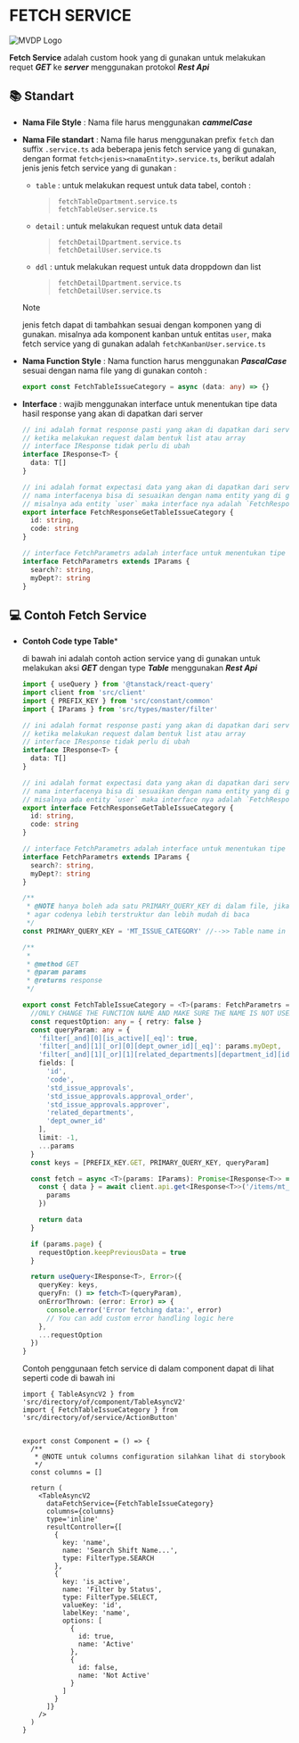 # FETCH SERVICE

![MVDP Logo](https://static.wixstatic.com/media/eb21c1_0189d0cb1beb4ff0b9597d59abdebfac~mv2.png/v1/fill/w_201,h_58,al_c,q_85,usm_0.66_1.00_0.01,enc_auto/Machine%20Vision.png)

**Fetch Service** adalah custom hook yang di gunakan untuk melakukan requet ***GET*** ke ***server*** menggunakan protokol ***Rest Api***

## 📚 Standart

- **Nama File Style** : Nama file harus menggunakan ***cammelCase***
- **Nama File standart** : Nama file harus menggunakan prefix `fetch` dan suffix `.service.ts` ada beberapa jenis fetch service yang di gunakan, dengan format `fetch<jenis><namaEntity>.service.ts`, berikut adalah jenis jenis fetch service yang di gunakan :
  - `table` : untuk melakukan request untuk data tabel, contoh :
      >`fetchTableDpartment.service.ts`\
      >`fetchTableUser.service.ts`
  - `detail` : untuk melakukan request untuk data detail
      >`fetchDetailDpartment.service.ts`\
      >`fetchDetailUser.service.ts`
  - `ddl` : untuk melakukan request untuk data droppdown dan list
      >`fetchDetailDpartment.service.ts`\
      >`fetchDetailUser.service.ts`
  > [!NOTE]
  > jenis fetch dapat di tambahkan sesuai dengan komponen yang di gunakan. misalnya ada komponent kanban untuk entitas `user`, maka fetch service yang di gunakan adalah `fetchKanbanUser.service.ts`
- **Nama Function Style** : Nama function harus menggunakan ***PascalCase*** sesuai dengan nama file yang di gunakan contoh :

  ```ts
  export const FetchTableIssueCategory = async (data: any) => {}
  ```

- **Interface** : wajib menggunakan interface untuk menentukan tipe data hasil response yang akan di dapatkan dari server

  ```ts
  // ini adalah format response pasti yang akan di dapatkan dari server 
  // ketika melakukan request dalam bentuk list atau array
  // interface IResponse tidak perlu di ubah
  interface IResponse<T> {
    data: T[]
  }

  // ini adalah format expectasi data yang akan di dapatkan dari server
  // nama interfacenya bisa di sesuaikan dengan nama entity yang di gunakan
  // misalnya ada entity `user` maka interface nya adalah `FetchResponseGetTableUser`
  export interface FetchResponseGetTableIssueCategory {
    id: string,
    code: string
  }

  // interface FetchParametrs adalah interface untuk menentukan tipe filter yang akan di gunakan
  interface FetchParametrs extends IParams {
    search?: string,
    myDept?: string
  }
  ```

## 💻 Contoh Fetch Service

- **Contoh Code type Table***
  
  di bawah ini adalah contoh action service yang di gunakan untuk melakukan aksi ***GET*** dengan type ***Table*** menggunakan ***Rest Api***

  ```ts
  import { useQuery } from '@tanstack/react-query'
  import client from 'src/client'
  import { PREFIX_KEY } from 'src/constant/common'
  import { IParams } from 'src/types/master/filter'

  // ini adalah format response pasti yang akan di dapatkan dari server 
  // ketika melakukan request dalam bentuk list atau array
  // interface IResponse tidak perlu di ubah
  interface IResponse<T> {
    data: T[]
  }

  // ini adalah format expectasi data yang akan di dapatkan dari server
  // nama interfacenya bisa di sesuaikan dengan nama entity yang di gunakan
  // misalnya ada entity `user` maka interface nya adalah `FetchResponseGetTableUser`
  export interface FetchResponseGetTableIssueCategory {
    id: string,
    code: string
  }

  // interface FetchParametrs adalah interface untuk menentukan tipe filter yang akan di gunakan
  interface FetchParametrs extends IParams {
    search?: string,
    myDept?: string
  }

  /**
   * @NOTE hanya boleh ada satu PRIMARY_QUERY_KEY di dalam file, jika berbeda silahkan  buat file baru.
   * agar codenya lebih terstruktur dan lebih mudah di baca
   */
  const PRIMARY_QUERY_KEY = 'MT_ISSUE_CATEGORY' //-->> Table name in upercase

  /**
   *
   * @method GET
   * @param params
   * @returns response
   */

  export const FetchTableIssueCategory = <T>(params: FetchParametrs = {}) => {
    //ONLY CHANGE THE FUNCTION NAME AND MAKE SURE THE NAME IS NOT USED
    const requestOption: any = { retry: false }
    const queryParam: any = {
      'filter[_and][0][is_active][_eq]': true,
      'filter[_and][1][_or][0][dept_owner_id][_eq]': params.myDept,
      'filter[_and][1][_or][1][related_departments][department_id][id][_in][0]': params.myDept,
      fields: [
        'id',
        'code',
        'std_issue_approvals',
        'std_issue_approvals.approval_order',
        'std_issue_approvals.approver',
        'related_departments',
        'dept_owner_id'
      ],
      limit: -1,
      ...params
    }
    const keys = [PREFIX_KEY.GET, PRIMARY_QUERY_KEY, queryParam]

    const fetch = async <T>(params: IParams): Promise<IResponse<T>> => {
      const { data } = await client.api.get<IResponse<T>>('/items/mt_issue_category', {
        params
      })

      return data
    }

    if (params.page) {
      requestOption.keepPreviousData = true
    }

    return useQuery<IResponse<T>, Error>({
      queryKey: keys,
      queryFn: () => fetch<T>(queryParam),
      onErrorThrown: (error: Error) => {
        console.error('Error fetching data:', error)
        // You can add custom error handling logic here
      },
      ...requestOption
    })
  }
  ```

  Contoh penggunaan fetch service di dalam component dapat di lihat seperti code di bawah ini
  
  ```tsx
  import { TableAsyncV2 } from 'src/directory/of/component/TableAsyncV2'
  import { FetchTableIssueCategory } from 'src/directory/of/service/ActionButton'


  export const Component = () => {
    /**
     * @NOTE untuk columns configuration silahkan lihat di storybook
     */
    const columns = []

    return (
      <TableAsyncV2
        dataFetchService={FetchTableIssueCategory}
        columns={columns}
        type='inline'
        resultController={[
          {
            key: 'name',
            name: 'Search Shift Name...',
            type: FilterType.SEARCH
          },
          {
            key: 'is_active',
            name: 'Filter by Status',
            type: FilterType.SELECT,
            valueKey: 'id',
            labelKey: 'name',
            options: [
              {
                id: true,
                name: 'Active'
              },
              {
                id: false,
                name: 'Not Active'
              }
            ]
          }
        ]}
      />
    )
  }
  ```
